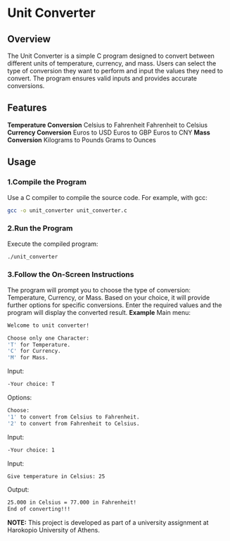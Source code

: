 # Unit Converter
## Overview
The Unit Converter is a simple C program designed to convert between different units of temperature, currency, and mass. Users can select the type of conversion they want to perform and input the values they need to convert. The program ensures valid inputs and provides accurate conversions.

## Features
**Temperature Conversion**
Celsius to Fahrenheit
Fahrenheit to Celsius
**Currency Conversion**
Euros to USD
Euros to GBP
Euros to CNY
**Mass Conversion**
Kilograms to Pounds
Grams to Ounces

## Usage
### 1.Compile the Program
Use a C compiler to compile the source code. For example, with gcc:
```sh
gcc -o unit_converter unit_converter.c
```
### 2.Run the Program
Execute the compiled program:
```sh
./unit_converter
```
### 3.Follow the On-Screen Instructions
The program will prompt you to choose the type of conversion: Temperature, Currency, or Mass.
Based on your choice, it will provide further options for specific conversions.
Enter the required values and the program will display the converted result.
**Example**
Main menu:
```sh
Welcome to unit converter!

Choose only one Character:
'T' for Temperature.
'C' for Currency.
'M' for Mass.
```
Input:
```sh
-Your choice: T
```
Options:
```sh
Choose:
'1' to convert from Celsius to Fahrenheit.
'2' to convert from Fahrenheit to Celsius.
```
Input:
```sh
-Your choice: 1
```
Input:
```sh
Give temperature in Celsius: 25
```
Output:
```sh
25.000 in Celsius = 77.000 in Fahrenheit!
End of converting!!!
```

**NOTE:** This project is developed as part of a university assignment at Harokopio University of Athens.
